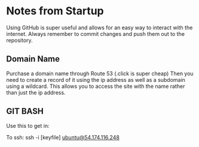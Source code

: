 # Notes from Startup
Using GitHub is super useful and allows for an easy way to interact with the internet. Always remember to commit changes and push them out to the repository.

## Domain Name
Purchase a domain name through Route 53 (.click is super cheap)
Then you need to create a record of it using the ip address as well as a subdomain using a wildcard. This allows you to access the site with the name rather than just the ip address.

## GIT BASH
Use this to get in:

To ssh: ssh -i [keyfile] ubuntu@54.174.116.248
